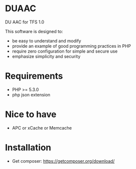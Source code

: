 DUAAC
=====

DU AAC for TFS 1.0

This software is designed to:
* be easy to understand and modify
* provide an example of good programming practices in PHP
* require zero configuration for simple and secure use
* emphasize simplicity and security

Requirements
=====
* PHP >= 5.3.0
* php json extension

Nice to have
=====
* APC or xCache or Memcache

Installation
=====

* Get composer: https://getcomposer.org/download/
